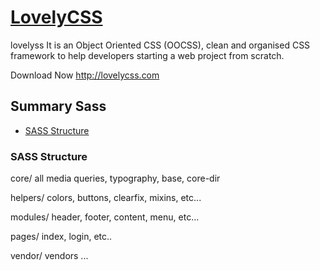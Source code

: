 # [LovelyCSS](http://lovelycss.com)

lovelyss It is an Object Oriented CSS (OOCSS), clean and organised CSS framework to help developers starting a web project from scratch.

Download Now http://lovelycss.com


## Summary Sass

- [SASS Structure](#structure)


### SASS Structure

core/
all media queries, typography, base, core-dir

helpers/
colors, buttons, clearfix, mixins, etc...

modules/
header, footer, content, menu, etc...

pages/
index, login, etc..

vendor/
vendors ...